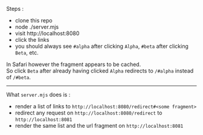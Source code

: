 Steps :

- clone this repo
- node ./server.mjs
- visit http://localhost:8080
- click the links
- you should always see `#alpha` after clicking `Alpha`, `#beta` after clicking `Beta`, etc.

In Safari however the fragment appears to be cached.  
So click `Beta` after already having clicked `Alpha` redirects to `/#alpha` instead of `/#beta`.

------

What `server.mjs` does is :
- render a list of links to `http://localhost:8080/redirect#<some fragment>`
- redirect any request on `http://localhost:8080/redirect` to `http://localhost:8081`
- render the same list and the url fragment on `http://localhost:8081`

